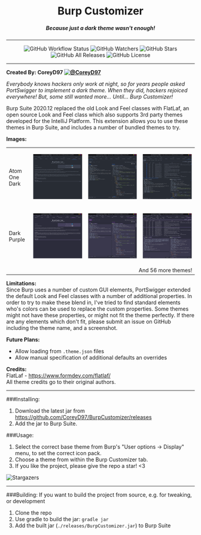 <p align="center">
  <h1 align="center">Burp Customizer</h1>
  <h5 align="center">Because just a dark theme wasn't enough!</h5>
</p>
<hr>
<p align="center">
  <img src="https://img.shields.io/github/workflow/status/CoreyD97/BurpCustomizer/Java%20CI%20with%20Gradle?style=for-the-badge" alt="GitHub Workflow Status">
  <img src="https://img.shields.io/github/watchers/CoreyD97/BurpCustomizer?label=Watchers&style=for-the-badge" alt="GitHub Watchers">
  <img src="https://img.shields.io/github/stars/CoreyD97/BurpCustomizer?style=for-the-badge" alt="GitHub Stars">
  <img src="https://img.shields.io/github/downloads/CoreyD97/BurpCustomizer/total?style=for-the-badge" alt="GitHub All Releases">
  <img src="https://img.shields.io/github/license/CoreyD97/BurpCustomizer?style=for-the-badge" alt="GitHub License">
</p>
<hr>

**Created By: CoreyD97 [![@CoreyD97](https://img.shields.io/twitter/follow/CoreyD97?style=social)](https://twitter.com/coreyd97/)**

_Everybody knows hackers only work at night, so for years people asked PortSwigger to implement a dark theme.
When they did, hackers rejoiced everywhere! But, some still wanted more... Until... Burp Customizer!_  

Burp Suite 2020.12 replaced the old Look and Feel classes with FlatLaf, an open source Look and Feel class
which also supports 3rd party themes developed for the IntelliJ Platform. This extension allows you to use
these themes in Burp Suite, and includes a number of bundled themes to try.

**Images:**
<table>
<tr><td>Atom One Dark</td>
<td>

![Atom One Dark Customizer](images/AtomOneDarkCustomizer.png)
</td>
<td>

![Atom One Dark Repeater](images/AtomOneDarkRepeater.png)
</td>
<td>

![Atom One Dark Logger](images/AtomOneDarkLogger.png)
</td></tr>
<tr><td>Dark Purple</td>
<td>

![Dark Purple Customizer](images/DarkPurpleCustomizer.png)
</td>
<td>

![Dark Purple Repeater](images/DarkPurpleRepeater.png)
</td>
<td>

![Dark Purple Logger](images/DarkPurpleLogger.png)
</td></tr>
<tr>
<td colspan="4" align="right">And 56 more themes!</td>
</tr>
</table>

**Limitations:**  
Since Burp uses a number of custom GUI elements, PortSwigger extended the default
Look and Feel classes with a number of additional properties. In order to try to make these blend in, I've
tried to find standard elements who's colors can be used to replace the custom properties. Some themes might
not have these properties, or might not fit the theme perfectly. If there are any elements which don't fit,
please submit an issue on GitHub including the theme name, and a screenshot.

**Future Plans:**
* Allow loading from `.theme.json` files
* Allow manual specification of additional defaults an overrides

**Credits:**  
FlatLaf - https://www.formdev.com/flatlaf/  
All theme credits go to their original authors.

---

###Installing:
1. Download the latest jar from https://github.com/CoreyD97/BurpCustomizer/releases
2. Add the jar to Burp Suite.

###Usage:
1. Select the correct base theme from Burp's "User options -> Display" menu, to set the correct icon pack.
2. Choose a theme from within the Burp Customizer tab.
3. If you like the project, please give the repo a star! <3

![Stargazers](https://starchart.cc/coreyd97/BurpCustomizer.svg)

---

###Building:
If you want to build the project from source, e.g. for tweaking, or development
1. Clone the repo
2. Use gradle to build the jar: `gradle jar`
3. Add the built jar (`./releases/BurpCustomizer.jar`) to Burp Suite